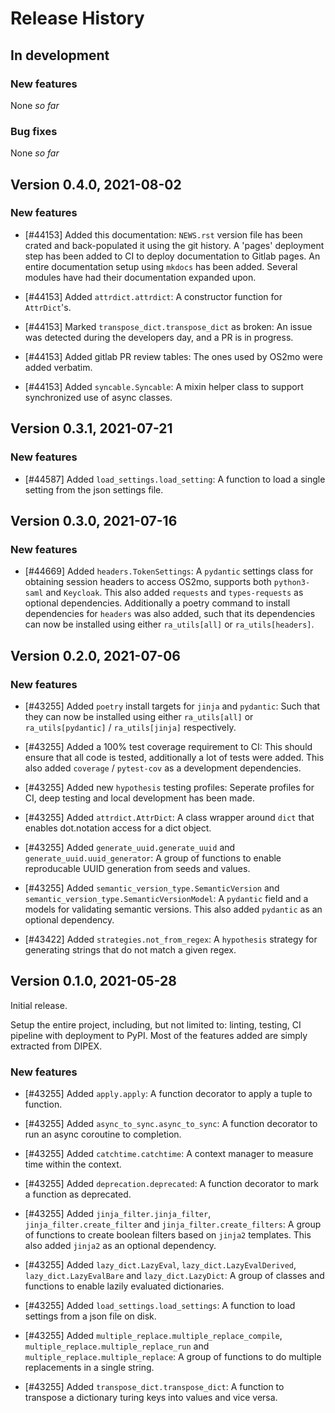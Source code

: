 <!--
SPDX-FileCopyrightText: 2021 Magenta ApS <https://magenta.dk>
SPDX-License-Identifier: MPL-2.0
-->

# Release History

## In development

### New features

None *so far*

### Bug fixes

None *so far*


## Version 0.4.0, 2021-08-02

### New features
* [#44153] Added this documentation:
    `NEWS.rst` version file has been crated and back-populated it using the git history.
    A 'pages' deployment step has been added to CI to deploy documentation to Gitlab pages.
    An entire documentation setup using `mkdocs` has been added.
    Several modules have had their documentation expanded upon.

* [#44153] Added `attrdict.attrdict`:
    A constructor function for `AttrDict`'s.

* [#44153] Marked `transpose_dict.transpose_dict` as broken:
    An issue was detected during the developers day, and a PR is in progress.

* [#44153] Added gitlab PR review tables:
    The ones used by OS2mo were added verbatim.

* [#44153] Added `syncable.Syncable`:
    A mixin helper class to support synchronized use of async classes.


## Version 0.3.1, 2021-07-21

### New features
* [#44587] Added `load_settings.load_setting`:
    A function to load a single setting from the json settings file.


## Version 0.3.0, 2021-07-16

### New features
* [#44669] Added `headers.TokenSettings`:
    A `pydantic` settings class for obtaining session headers to access OS2mo, supports both `python3-saml` and `Keycloak`.
    This also added `requests` and `types-requests` as optional dependencies.
    Additionally a poetry command to install dependencies for `headers` was also added, such that its dependencies can now be installed using either `ra_utils[all]` or `ra_utils[headers]`.


## Version 0.2.0, 2021-07-06

### New features
* [#43255] Added `poetry` install targets for `jinja` and `pydantic`:
    Such that they can now be installed using either `ra_utils[all]` or `ra_utils[pydantic]` / `ra_utils[jinja]` respectively.

* [#43255] Added a 100% test coverage requirement to CI:
    This should ensure that all code is tested, additionally a lot of tests were added.
    This also added `coverage` / `pytest-cov` as a development dependencies.

* [#43255] Added new `hypothesis` testing profiles:
    Seperate profiles for CI, deep testing and local development has been made.

* [#43255] Added `attrdict.AttrDict`:
    A class wrapper around `dict` that enables dot.notation access for a dict object.

* [#43255] Added `generate_uuid.generate_uuid` and `generate_uuid.uuid_generator`:
    A group of functions to enable reproducable UUID generation from seeds and values.

* [#43255] Added `semantic_version_type.SemanticVersion` and `semantic_version_type.SemanticVersionModel`:
    A `pydantic` field and a models for validating semantic versions.
    This also added `pydantic` as an optional dependency.

* [#43422] Added `strategies.not_from_regex`:
    A `hypothesis` strategy for generating strings that do not match a given regex.


## Version 0.1.0, 2021-05-28

Initial release.

Setup the entire project, including, but not limited to: linting, testing, CI pipeline with deployment to PyPI.
Most of the features added are simply extracted from DIPEX.

### New features

* [#43255] Added `apply.apply`:
    A function decorator to apply a tuple to function.

* [#43255] Added `async_to_sync.async_to_sync`:
    A function decorator to run an async coroutine to completion.

* [#43255] Added `catchtime.catchtime`:
    A context manager to measure time within the context.

* [#43255] Added `deprecation.deprecated`:
    A function decorator to mark a function as deprecated.

* [#43255] Added `jinja_filter.jinja_filter`, `jinja_filter.create_filter` and `jinja_filter.create_filters`:
    A group of functions to create boolean filters based on `jinja2` templates.
    This also added `jinja2` as an optional dependency.

* [#43255] Added `lazy_dict.LazyEval`, `lazy_dict.LazyEvalDerived`, `lazy_dict.LazyEvalBare` and `lazy_dict.LazyDict`:
    A group of classes and functions to enable lazily evaluated dictionaries.

* [#43255] Added `load_settings.load_settings`:
    A function to load settings from a json file on disk.

* [#43255] Added `multiple_replace.multiple_replace_compile`, `multiple_replace.multiple_replace_run` and `multiple_replace.multiple_replace`:
    A group of functions to do multiple replacements in a single string.

* [#43255] Added `transpose_dict.transpose_dict`:
    A function to transpose a dictionary turing keys into values and vice versa.
